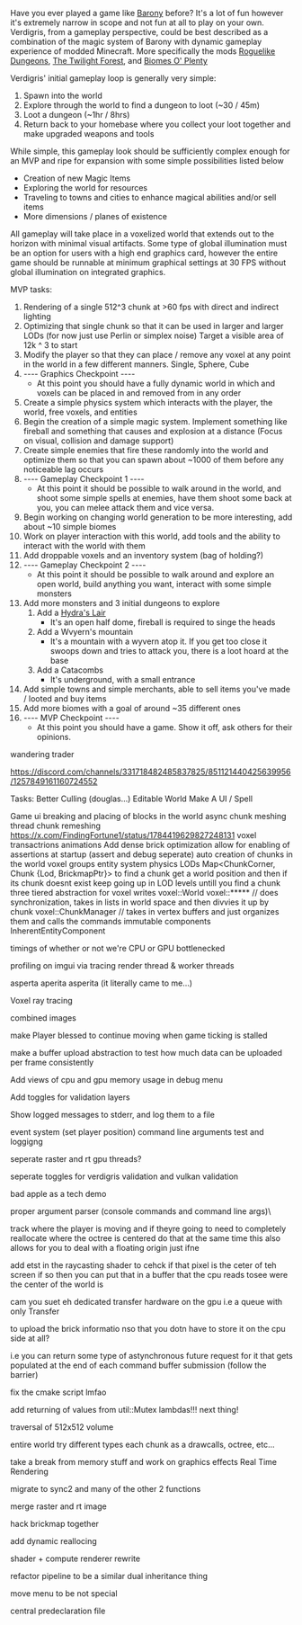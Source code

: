 Have you ever played a game like [Barony](https://store.steampowered.com/app/371970/Barony/) before? It's a lot of fun however it's extremely narrow in scope and not fun at all to play on your own. Verdigris, from a gameplay perspective, could be best described as a combination of the magic system of Barony with dynamic gameplay experience of modded Minecraft. More specifically the mods [Roguelike Dungeons](https://www.curseforge.com/minecraft/modpacks/roguelike-adventures-and-dungeons-2),  [The Twilight Forest](https://www.curseforge.com/minecraft/mc-mods/the-twilight-forest), and [Biomes O' Plenty](https://www.curseforge.com/minecraft/mc-mods/biomes-o-plenty)

Verdigris' initial gameplay loop is generally very simple:
1. Spawn into the world
2. Explore through the world to find a dungeon to loot (~30 / 45m)
3. Loot a dungeon (~1hr / 8hrs)
4. Return back to your homebase where you collect your loot together and make upgraded weapons and tools


While simple, this gameplay look should be sufficiently complex enough for an MVP and ripe for expansion with some simple possibilities listed below
- Creation of new Magic Items
- Exploring the world for resources
- Traveling to towns and cities to enhance magical abilities and/or sell items
- More dimensions / planes of existence

All gameplay will take place in a voxelized world that extends out to the horizon with minimal visual artifacts. Some type of global illumination must be an option for users with a high end graphics card, however the entire game should be runnable at minimum graphical settings at 30 FPS without global illumination on integrated graphics. 


MVP tasks:
1. Rendering of a single 512^3 chunk at >60 fps with direct and indirect lighting
2. Optimizing that single chunk so that it can be used in larger and larger LODs (for now just use Perlin or simplex noise) Target a visible area of 12k ^ 3 to start
3. Modify the player so that they can place / remove any voxel at any point in the world in a few different manners. Single, Sphere, Cube
4. ---- Graphics Checkpoint  ---- 
	- At this point you should have a fully dynamic world in which and voxels can be placed in and removed from in any order
5. Create a simple physics system which interacts with the player, the world, free voxels, and entities
6. Begin the creation of a simple magic system. Implement something like fireball and something that causes and explosion at a distance (Focus on visual, collision and damage support)   
7. Create simple enemies that fire these randomly into the world and optimize them so that you can spawn about ~1000 of them before any noticeable lag occurs
8. ---- Gameplay Checkpoint 1 ----
	- At this point it should be possible to walk around in the world, and shoot some simple spells at enemies, have them shoot some back at you, you can melee attack them and vice versa.
9. Begin working on changing world generation to be more interesting, add about ~10 simple biomes
10. Work on player interaction with this world, add tools and the ability to interact with the world with them
11. Add droppable voxels and an inventory system (bag of holding?)
12. ---- Gameplay Checkpoint 2 ----
	- At this point it should be possible to walk around and explore an open world, build anything you want, interact with some simple monsters
13. Add more monsters and 3 initial dungeons to explore
	1. Add a [Hydra's Lair](https://ftbwiki.org/File:Hydra_in_its_lair.png)
		- It's an open half dome, fireball is required to singe the heads
	2. Add a Wvyern's mountain
		- It's a mountain with a wyvern atop it. If you get too close it swoops down and tries to attack you, there is a loot hoard at the base
	3. Add a Catacombs 
		- It's underground, with a small entrance
1. Add simple towns and simple merchants, able to sell items you've made / looted and buy items
2. Add more biomes with a goal of around ~35 different ones
3. ---- MVP Checkpoint ---- 
	- At this point you should have a game. Show it off, ask others for their opinions. 



wandering trader


https://discord.com/channels/331718482485837825/851121440425639956/1257849161160724552


Tasks:
    Better Culling (douglas...)
    Editable World
    Make A UI / Spell
    




Game ui
breaking and placing of blocks in the world
async chunk meshing  thread chunk remeshing https://x.com/FindingFortune1/status/1784419629827248131
voxel transactrions
animations
Add dense brick optimization
allow for enabling of assertions at startup (assert and debug seperate)
auto creation of chunks in the world
voxel groups
entity system
physics
LODs
    Map<ChunkCorner, Chunk {Lod, BrickmapPtr}>
    to find a chunk get a world position and then if its chunk doesnt exist
    keep going up in LOD levels untill you find a chunk
three tiered abstraction for voxel writes
voxel::World
voxel::***** // does synchronization, takes in lists in world space and then divvies it up by chunk
voxel::ChunkManager // takes in vertex buffers and just organizes them and calls the commands
immutable components
InherentEntityComponent

timings of whether or not we're CPU or GPU bottlenecked

profiling on imgui via tracing
render thread & worker threads

asperta
aperita
asperita
(it literally came to me...)


Voxel ray tracing

combined images

make Player blessed to continue moving when game ticking is stalled

make a buffer upload abstraction to test how much data can be uploaded per frame consistently

Add views of cpu and gpu memory usage in debug menu

Add toggles for validation layers

Show logged messages to stderr, and log them to a file

event system (set player position)
command line arguments test and loggigng

seperate raster and rt gpu threads?

seperate toggles for verdigris validation and vulkan validation

bad apple as a tech demo

proper argument parser (console commands and command line args)\

track where the player is moving and if theyre going to need to completely reallocate where the octree is centered do that 
at the same time this also allows for you to deal with a floating origin just ifne 

add etst in the raycasting shader to cehck if that pixel is the ceter of teh screen if so then you can put that in a buffer that the cpu reads tosee were the center of the world is 




cam you suet eh dedicated transfer hardware on the gpu i.e a queue with only Transfer

to upload the brick informatio nso that you dotn have to store it on the cpu side at all? 

i.e you can return some type of astynchronous future request for it that gets populated at the end of each command buffer submission (follow the barrier) 

fix the cmake script lmfao



add returning of values from util::Mutex lambdas!!! next thing!


traversal of 512x512 volume

entire world try different types
each chunk as a drawcalls, octree, etc...


take a break from memory stuff and work on graphics effects Real Time Rendering

migrate to sync2 and many of the other 2 functions

merge raster and rt image

hack brickmap together

add dynamic reallocing

shader + compute renderer rewrite

refactor pipeline to be a similar dual inheritance thing

move menu to be not special

central predeclaration file